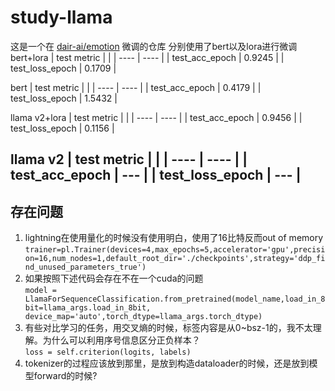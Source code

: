 # study-llama

这是一个在 [dair-ai/emotion](https://huggingface.co/datasets/dair-ai/emotion) 微调的仓库
分别使用了bert以及lora进行微调
bert+lora
|  test metric   |   |
|  ----  | ----  |
| test_acc_epoch  | 0.9245 |
| test_loss_epoch  | 0.1709 |

bert
|  test metric   |   |
|  ----  | ----  |
| test_acc_epoch  | 0.4179 |
| test_loss_epoch  | 1.5432 |

llama v2+lora
|  test metric   |   |
|  ----  | ----  |
| test_acc_epoch  | 0.9456 |
| test_loss_epoch  | 0.1156 |

llama v2
|  test metric   |   |
|  ----  | ----  |
| test_acc_epoch  | --- |
| test_loss_epoch  | --- |
---
## 存在问题
1. lightning在使用量化的时候没有使用明白，使用了16比特反而out of memory<br>
    `trainer=pl.Trainer(devices=4,max_epochs=5,accelerator='gpu',precision=16,num_nodes=1,default_root_dir='./checkpoints',strategy='ddp_find_unused_parameters_true')`
2. 如果按照下述代码会存在不在一个cuda的问题<br>
   `model = LlamaForSequenceClassification.from_pretrained(model_name,load_in_8bit=llama_args.load_in_8bit, device_map='auto',torch_dtype=llama_args.torch_dtype)`
3. 有些对比学习的任务，用交叉熵的时候，标签内容是从0~bsz-1的，我不太理解。为什么可以利用序号信息区分正负样本？<br>
   `loss = self.criterion(logits, labels)`
4. tokenizer的过程应该放到那里，是放到构造dataloader的时候，还是放到模型forward的时候?
